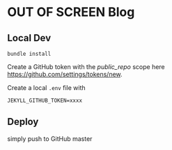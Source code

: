 # OUT OF SCREEN Blog

## Local Dev

    bundle install

Create a GitHub token with the *public_repo* scope here https://github.com/settings/tokens/new.

Create a local `.env` file with

    JEKYLL_GITHUB_TOKEN=xxxx

## Deploy

simply push to GitHub master
